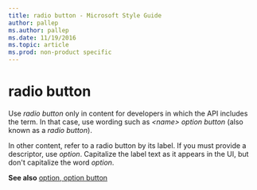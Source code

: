 ```yaml
---
title: radio button - Microsoft Style Guide
author: pallep
ms.author: pallep
ms.date: 11/19/2016
ms.topic: article
ms.prod: non-product specific
---
```


# radio button

Use *radio button* only in content for developers in which the API includes the term. In that case, use wording such as *\<name\> option button* (also known as a *radio button*).

In other content, refer to a radio button by its label. If you must provide a descriptor, use *option*. Capitalize the label text as it appears in the UI, but don't capitalize the word *option*. 

**See also** [option, option button](https://worldready.cloudapp.net/Styleguide/Read?id=1413&topicid=5633)
